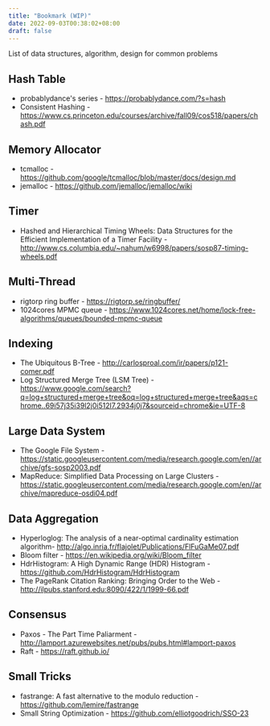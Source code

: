 ```yaml
---
title: "Bookmark (WIP)"
date: 2022-09-03T00:38:02+08:00
draft: false
---
```


List of data structures, algorithm, design for common problems

<!--more-->

## Hash Table

- probablydance's series - https://probablydance.com/?s=hash 
- Consistent Hashing - https://www.cs.princeton.edu/courses/archive/fall09/cos518/papers/chash.pdf

## Memory Allocator

- tcmalloc - https://github.com/google/tcmalloc/blob/master/docs/design.md
- jemalloc - https://github.com/jemalloc/jemalloc/wiki

## Timer

- Hashed and Hierarchical Timing Wheels: Data Structures for the Efficient Implementation of a Timer Facility - http://www.cs.columbia.edu/~nahum/w6998/papers/sosp87-timing-wheels.pdf

## Multi-Thread

- rigtorp ring buffer - https://rigtorp.se/ringbuffer/
- 1024cores MPMC queue - https://www.1024cores.net/home/lock-free-algorithms/queues/bounded-mpmc-queue

## Indexing

- The Ubiquitous B-Tree - http://carlosproal.com/ir/papers/p121-comer.pdf
- Log Structured Merge Tree (LSM Tree) - https://www.google.com/search?q=log+structured+merge+tree&oq=log+structured+merge+tree&aqs=chrome..69i57j35i39l2j0i512l7.2934j0j7&sourceid=chrome&ie=UTF-8

## Large Data System

- The Google File System - https://static.googleusercontent.com/media/research.google.com/en//archive/gfs-sosp2003.pdf
- MapReduce: Simplified Data Processing on Large Clusters - https://static.googleusercontent.com/media/research.google.com/en//archive/mapreduce-osdi04.pdf

## Data Aggregation

- Hyperloglog: The analysis of a near-optimal cardinality estimation algorithm-  http://algo.inria.fr/flajolet/Publications/FlFuGaMe07.pdf
- Bloom filter - https://en.wikipedia.org/wiki/Bloom_filter
- HdrHistogram: A High Dynamic Range (HDR) Histogram - https://github.com/HdrHistogram/HdrHistogram
- The PageRank Citation Ranking: Bringing Order to the Web - http://ilpubs.stanford.edu:8090/422/1/1999-66.pdf

## Consensus

- Paxos - The Part Time Paliarment - http://lamport.azurewebsites.net/pubs/pubs.html#lamport-paxos
- Raft - https://raft.github.io/

## Small Tricks

- fastrange: A fast alternative to the modulo reduction - https://github.com/lemire/fastrange
- Small String Optimization - https://github.com/elliotgoodrich/SSO-23

